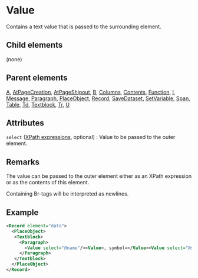 # Value



Contains a text value that is passed to the surrounding element.



##  Child elements

(none)

##  Parent elements

[A](../a.md), [AtPageCreation](../atpagecreation.md), [AtPageShipout](../atpageshipout.md), [B](../b.md), [Columns](../columns.md), [Contents](../contents.md), [Function](../function.md), [I](../i.md), [Message](../message.md), [Paragraph](../paragraph.md), [PlaceObject](../placeobject.md), [Record](../record.md), [SaveDataset](../savedataset.md), [SetVariable](../setvariable.md), [Span](../span.md), [Table](../table.md), [Td](../td.md), [Textblock](../textblock.md), [Tr](../tr.md), [U](../u.md)


## Attributes



`select` ([XPath expressions](../../manual/xpath.md), optional)
:   Value to be passed to the outer element.




## Remarks
The value can be passed to the outer element either as an XPath expression or as the contents of this element.

Containing Br-tags will be interpreted as newlines.


## Example

```xml
<Record element="data">
  <PlaceObject>
   <Textblock>
     <Paragraph>
       <Value select="@name"/><Value>, symbol=</Value><Value select="@symbol"/>
     </Paragraph>
   </Textblock>
  </PlaceObject>
</Record>

```





